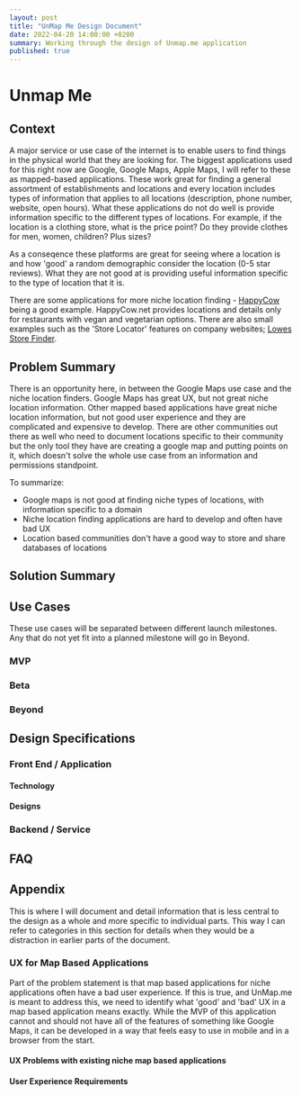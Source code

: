 ```yaml
---
layout: post
title: "UnMap Me Design Document"
date: 2022-04-20 14:00:00 +0200
summary: Working through the design of Unmap.me application
published: true
---
```


# Unmap Me

## Context

A major service or use case of the internet is to enable users to find things in the physical world that they are looking for. The biggest applications used for this right now are Google, Google Maps, Apple Maps, I will refer to these as mapped-based applications. These work great for finding a general assortment of establishments and locations and every location includes types of information that applies to all locations (description, phone number, website, open hours). What these applications do not do well is provide information specific to the different types of locations. For example, if the location is a clothing store, what is the price point? Do they provide clothes for men, women, children? Plus sizes?

As a conseqence these platforms are great for seeing where a location is and how 'good' a random demographic consider the location (0-5 star reviews). What they are not good at is providing useful information specific to the type of location that it is.

There are some applications for more niche location finding - [HappyCow](HappyCow.net) being a good example. HappyCow.net provides locations and details only for restaurants with vegan and vegetarian options. There are also small examples such as the 'Store Locator' features on company websites; [Lowes Store Finder](https://www.lowes.com/store/).

## Problem Summary

There is an opportunity here, in between the Google Maps use case and the niche location finders. Google Maps has great UX, but not great niche location information. Other mapped based applications have great niche location information, but not good user experience and they are complicated and expensive to develop. There are other communities out there as well who need to document locations specific to their community but the only tool they have are creating a google map and putting points on it, which doesn't solve the whole use case from an information and permissions standpoint.

To summarize:

- Google maps is not good at finding niche types of locations, with information specific to a domain
- Niche location finding applications are hard to develop and often have bad UX
- Location based communities don't have a good way to store and share databases of locations

## Solution Summary

## Use Cases

These use cases will be separated between different launch milestones. Any that do not yet fit into a planned milestone will go in Beyond.

### MVP

### Beta

### Beyond

## Design Specifications

### Front End / Application

#### Technology

#### Designs

### Backend / Service

## FAQ

## Appendix

This is where I will document and detail information that is less central to the design as a whole and more specific to individual parts. This way I can refer to categories in this section for details when they would be a distraction in earlier parts of the document.

### UX for Map Based Applications

Part of the problem statement is that map based applications for niche applications often have a bad user experience. If this is true, and UnMap.me is meant to address this, we need to identify what 'good' and 'bad' UX in a map based application means exactly. While the MVP of this application cannot and should not have all of the features of something like Google Maps, it can be developed in a way that feels easy to use in mobile and in a browser from the start.

#### UX Problems with existing niche map based applications

#### User Experience Requirements
